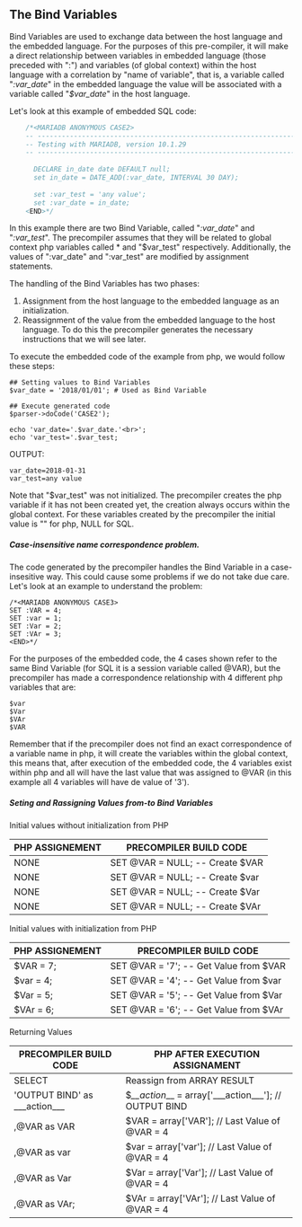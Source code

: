 ## The Bind Variables
Bind Variables are used to exchange data between the host language and the embedded language. For the purposes of this pre-compiler, it will make a direct relationship between variables in embedded language (those preceded with ":") and variables (of global context) within the host language with a correlation by "name of variable", that is, a variable called "*:var_date*" in the embedded language the value will be associated with a variable called "*$var_date*" in the host language.

Let's look at this example of embedded SQL code:
```php
	/*<MARIADB ANONYMOUS CASE2>
	-- --------------------------------------------------------------------
	-- Testing with MARIADB, version 10.1.29
	-- --------------------------------------------------------------------
	
	  DECLARE in_date date DEFAULT null;
	  set in_date = DATE_ADD(:var_date, INTERVAL 30 DAY);
	  
	  set :var_test = 'any value';
	  set :var_date = in_date;
	<END>*/
```

In this example there are two Bind Variable, called "*:var_date*" and "*:var_test*". The precompiler assumes that they will be related to global context php variables called  * and "$var_test" respectively. Additionally, the values of ":var_date" and ":var_test" are modified by assignment statements.

The handling of the Bind Variables has two phases:
 1. Assignment from the host language to the embedded language as an initialization.
 2. Reassignment of the value from the embedded
    language to the host language.
To do this the precompiler generates the necessary instructions that we will see later.

To execute the embedded code of the example from php, we would follow these steps:
```
## Setting values to Bind Variables
$var_date = '2018/01/01'; # Used as Bind Variable

## Execute generated code
$parser->doCode('CASE2');

echo 'var_date='.$var_date.'<br>';
echo 'var_test='.$var_test;
```
OUTPUT:
```
var_date=2018-01-31
var_test=any value
```
Note that "$var_test" was not initialized. The precompiler creates the php variable if it has not been created yet, the creation always occurs within the global context. For these variables created by the precompiler the initial value is "" for php, NULL for SQL.

##### Case-insensitive name correspondence problem.
The code generated by the precompiler handles the Bind Variable in a case-insesitive way. This could cause some problems if we do not take due care. Let's look at an example to understand the problem:
```
/*<MARIADB ANONYMOUS CASE3>
SET :VAR = 4;
SET :var = 1;
SET :Var = 2;
SET :VAr = 3;
<END>*/
```
For the purposes of the embedded code, the 4 cases shown refer to the same Bind Variable (for SQL it is a session variable called @VAR), but the precompiler has made a correspondence relationship with 4 different php variables that are:
```
$var
$Var
$VAr
$VAR
```
Remember that if the precompiler does not find an exact correspondence of a variable name in php, it will create the variables within the global context, this means that, after execution of the embedded code, the 4 variables exist within php and all will have the last value that was assigned to @VAR (in this example all 4 variables will have de value of '3').

##### Seting and Rassigning Values from-to Bind Variables
Initial values without initialization from PHP

|PHP ASSIGNEMENT|PRECOMPILER BUILD CODE|
|--|--|
|NONE|SET @VAR = NULL; -- Create $VAR|
|NONE|SET @VAR = NULL; -- Create $var|
|NONE|SET @VAR = NULL; -- Create $Var|
|NONE|SET @VAR = NULL; -- Create $VAr|

Initial values with initialization from PHP

|PHP ASSIGNEMENT|PRECOMPILER BUILD CODE|
|--|--|
|$VAR = 7;|SET @VAR = '7'; -- Get Value from $VAR|
|$var = 4;|SET @VAR = '4'; -- Get Value from $var|
|$Var = 5;|SET @VAR = '5'; -- Get Value from $Var|
|$VAr = 6;|SET @VAR = '6'; -- Get Value from $VAr|

Returning Values

|PRECOMPILER BUILD CODE|PHP AFTER EXECUTION ASSIGNAMENT|
|--|--|
|SELECT|Reassign from ARRAY RESULT|
|	 'OUTPUT BIND' as \_\_\_action\_\_\_|$_\_\_action___ = array['\_\_\_action\_\_\_']; // OUTPUT BIND
|	,@VAR as VAR|$VAR = array['VAR']; // Last Value of @VAR = 4|
|	,@VAR as var|$var = array['var']; // Last Value of @VAR = 4|
|	,@VAR as Var|$Var = array['Var']; // Last Value of @VAR = 4|
|	,@VAR as VAr;|$VAr = array['VAr']; // Last Value of @VAR = 4|
<!--stackedit_data:
eyJoaXN0b3J5IjpbLTQyNjkzNzk1NV19
-->